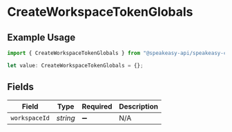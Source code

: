 # CreateWorkspaceTokenGlobals

## Example Usage

```typescript
import { CreateWorkspaceTokenGlobals } from "@speakeasy-api/speakeasy-client-sdk-typescript/sdk/models/operations";

let value: CreateWorkspaceTokenGlobals = {};
```

## Fields

| Field              | Type               | Required           | Description        |
| ------------------ | ------------------ | ------------------ | ------------------ |
| `workspaceId`      | *string*           | :heavy_minus_sign: | N/A                |
